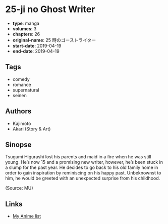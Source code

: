 # 25-ji no Ghost Writer

-   **type**: manga
-   **volumes**: 3
-   **chapters**: 26
-   **original-name**: 25 時のゴーストライター
-   **start-date**: 2019-04-19
-   **end-date**: 2019-04-19

## Tags

-   comedy
-   romance
-   supernatural
-   seinen

## Authors

-   Kajimoto
-   Akari (Story & Art)

## Sinopse

Tsugumi Higurashi lost his parents and maid in a fire when he was still young. He’s now 15 and a promising new writer, however, he’s been stuck in a slump for the past year. He decides to go back to his old family home in order to gain inspiration by reminiscing on his happy past. Unbeknownst to him, he would be greeted with an unexpected surprise from his childhood.

(Source: MU)

## Links

-   [My Anime list](https://myanimelist.net/manga/121727/25-ji_no_Ghost_Writer)
